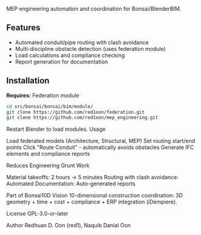 MEP engineering automation and coordination for Bonsai/BlenderBIM.

## Features

- Automated conduit/pipe routing with clash avoidance
- Multi-discipline obstacle detection (uses federation module)
- Load calculations and compliance checking
- Report generation for documentation

## Installation

**Requires:** Federation module

```bash
cd src/bonsai/bonsai/bim/module/
git clone https://github.com/red1oon/federation.git
git clone https://github.com/red1oon/mep_engineering.git
```

Restart Blender to load modules.
Usage

Load federated models (Architecture, Structural, MEP)
Set routing start/end points
Click "Route Conduit" - automatically avoids obstacles
Generate IFC elements and compliance reports

Reduces Engineering Grunt Work

Material takeoffs: 2 hours → 5 minutes
Routing with clash avoidance: Automated
Documentation: Auto-generated reports

Part of Bonsai10D Vision
10-dimensional construction coordination: 3D geometry + time + cost + compliance + ERP integration (iDempiere).

License
GPL-3.0-or-later

Author
Redhuan D. Oon (red1), Naquib Danial Oon


